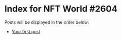 # Index for NFT World #2604
Posts will be displayed in the order below:

- [Your first post](./001-first.md)

